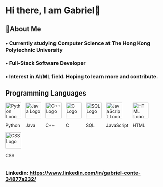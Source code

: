 # Hi there, I am Gabriel👋

## 🎯About Me
### • Currently studying Computer Science at The Hong Kong Polytechnic University
### • Full-Stack Software Developer
### • Interest in AI/ML field. Hoping to learn more and contribute.

## Programming Languages

<div style="display: inline-block; align-items: center; flex-direction: row;">
    <div style="display: inline-block; align-items: center; margin-right: 10px;">
        <img src="https://upload.wikimedia.org/wikipedia/commons/thumb/0/0a/Python.svg/1200px-Python.svg.png" alt="Python Logo" width="50" height="50">
        <p>Python</p>
    </div>
    
  <div style="display: inline-block; align-items: center; margin-right: 10px;">
        <img src="https://upload.wikimedia.org/wikipedia/en/thumb/3/30/Java_programming_language_logo.svg/1200px-Java_programming_language_logo.svg.png" alt="Java Logo" width="50" height="50">
        <p>Java</p>
    </div>
    
  <div style="display: inline-block; align-items: center; margin-right: 10px;">
        <img src="https://upload.wikimedia.org/wikipedia/commons/thumb/1/18/ISO_C%2B%2B_Logo.svg/1200px-ISO_C%2B%2B_Logo.svg.png" alt="C++ Logo" width="50" height="50">
        <p>C++</p>
    </div>
    
  <div style="display: inline-block; align-items: center; margin-right: 10px;">
        <img src="https://upload.wikimedia.org/wikipedia/commons/thumb/1/18/C_Programming_Language.svg/1853px-C_Programming_Language.svg.png" alt="C Logo" width="50" height="50">
        <p>C</p>
    </div>
    
  <div style="display: inline-block; align-items: center; margin-right: 10px;">
        <img src="https://www.stonebranch.com/integration-hub/media/3c/64/66/1636642258/Stonebranch_SQL_Vendor_Product_Logo.svg" alt="SQL Logo" width="50" height="50">
        <p>SQL</p>
    </div>
    
  <div style="display: inline-block; align-items: center; margin-right: 10px;">
        <img src="https://upload.wikimedia.org/wikipedia/commons/thumb/9/99/Unofficial_JavaScript_logo_2.svg/1200px-Unofficial_JavaScript_logo_2.svg.png" alt="JavaScript Logo" width="50" height="50">
        <p>JavaScript</p>
    </div>
    
  <div style="display: inline-block; align-items: center; margin-right: 10px;">
        <img src="https://upload.wikimedia.org/wikipedia/commons/thumb/6/61/HTML5_logo_and_wordmark.svg/640px-HTML5_logo_and_wordmark.svg.png" alt="HTML Logo" width="50" height="50">
        <p>HTML</p>
    </div>
    
  <div style="display: inline-block; align-items: center; margin-right: 10px;">
        <img src="https://upload.wikimedia.org/wikipedia/commons/d/d5/CSS3_logo_and_wordmark.svg" alt="CSS Logo" width="50" height="50">
        <p>CSS</p>
    </div>
</div>



### Linkedin: https://www.linkedin.com/in/gabriel-conte-34877a232/


## 

<!--
**GabrielCC03/GABRIELCC03** is a ✨ _special_ ✨ repository because its `README.md` (this file) appears on your GitHub profile.

Here are some ideas to get you started:

- 🔭 I’m currently working on ...
- 🌱 I’m currently learning ...
- 👯 I’m looking to collaborate on ...
- 🤔 I’m looking for help with ...
- 💬 Ask me about ...
- 📫 How to reach me: ...
- 😄 Pronouns: ...
- ⚡ Fun fact: ...
-->
